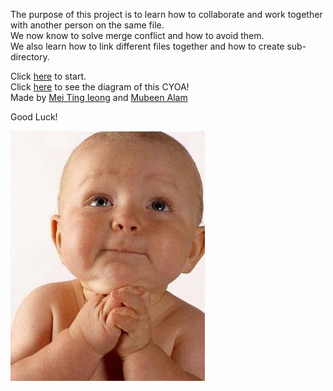 The purpose of this project is to learn how to collaborate and work together with another person on the same file.  
We now know to solve merge conflict and how to avoid them.  
We also learn how to link different files together and how to create sub-directory.  

Click [here](morning.md) to start.  
Click [here](https://docs.google.com/drawings/d/1ydv2p_utWHEhFh_UTmt-LI3PEJzJmPrtcQkzg3Ew2q8/edit) to see the diagram of this CYOA!  
Made by [Mei Ting Ieong](https://github.com/meitingi2005) and [Mubeen Alam](https://github.com/mubeena5464)  

Good Luck!  

![h](baby-praying.jpg)
